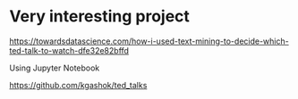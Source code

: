 # Very interesting project 

https://towardsdatascience.com/how-i-used-text-mining-to-decide-which-ted-talk-to-watch-dfe32e82bffd

Using Jupyter Notebook

https://github.com/kgashok/ted_talks
